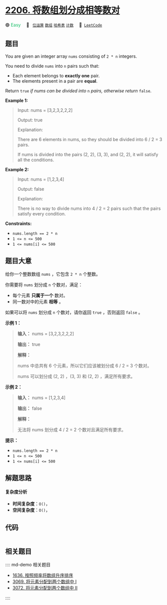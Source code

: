 # [2206. 将数组划分成相等数对](https://leetcode.com/problems/divide-array-into-equal-pairs)

🟢 <font color=#15bd66>Easy</font>&emsp; 🔖&ensp; [`位运算`](/leetcode/outline/tag/bit-manipulation.md) [`数组`](/leetcode/outline/tag/array.md) [`哈希表`](/leetcode/outline/tag/hash-table.md) [`计数`](/leetcode/outline/tag/counting.md)&emsp; 🔗&ensp;[`LeetCode`](https://leetcode.com/problems/divide-array-into-equal-pairs)


## 题目

You are given an integer array `nums` consisting of `2 * n` integers.

You need to divide `nums` into `n` pairs such that:

  * Each element belongs to **exactly one** pair.
  * The elements present in a pair are **equal**.

Return `true` _if nums can be divided into_ `n` _pairs, otherwise return_
`false`.



**Example 1:**

> Input: nums = [3,2,3,2,2,2]
> 
> Output: true
> 
> Explanation: 
> 
> There are 6 elements in nums, so they should be divided into 6 / 2 = 3 pairs.
> 
> If nums is divided into the pairs (2, 2), (3, 3), and (2, 2), it will satisfy all the conditions.

**Example 2:**

> Input: nums = [1,2,3,4]
> 
> Output: false
> 
> Explanation: 
> 
> There is no way to divide nums into 4 / 2 = 2 pairs such that the pairs satisfy every condition.

**Constraints:**

  * `nums.length == 2 * n`
  * `1 <= n <= 500`
  * `1 <= nums[i] <= 500`


## 题目大意

给你一个整数数组 `nums` ，它包含 `2 * n` 个整数。

你需要将 `nums` 划分成 `n` 个数对，满足：

  * 每个元素 **只属于一个** 数对。
  * 同一数对中的元素 **相等**  。

如果可以将 `nums` 划分成 `n` 个数对，请你返回 `true` ，否则返回 `false` 。



**示例 1：**

> 
> 
> 
> 
> 
> **输入：** nums = [3,2,3,2,2,2]
> 
> **输出：** true
> 
> **解释：**
> 
> nums 中总共有 6 个元素，所以它们应该被划分成 6 / 2 = 3 个数对。
> 
> nums 可以划分成 (2, 2) ，(3, 3) 和 (2, 2) ，满足所有要求。
> 
> 

**示例 2：**

> 
> 
> 
> 
> 
> **输入：** nums = [1,2,3,4]
> 
> **输出：** false
> 
> **解释：**
> 
> 无法将 nums 划分成 4 / 2 = 2 个数对且满足所有要求。
> 
> 



**提示：**

  * `nums.length == 2 * n`
  * `1 <= n <= 500`
  * `1 <= nums[i] <= 500`


## 解题思路

#### 复杂度分析

- **时间复杂度**：`O()`，
- **空间复杂度**：`O()`，

## 代码

```javascript

```

## 相关题目

:::: md-demo 相关题目
- [1636. 按照频率将数组升序排序](https://leetcode.com/problems/sort-array-by-increasing-frequency)
- [3069. 将元素分配到两个数组中 I](https://leetcode.com/problems/distribute-elements-into-two-arrays-i)
- [3072. 将元素分配到两个数组中 II](https://leetcode.com/problems/distribute-elements-into-two-arrays-ii)

::::
